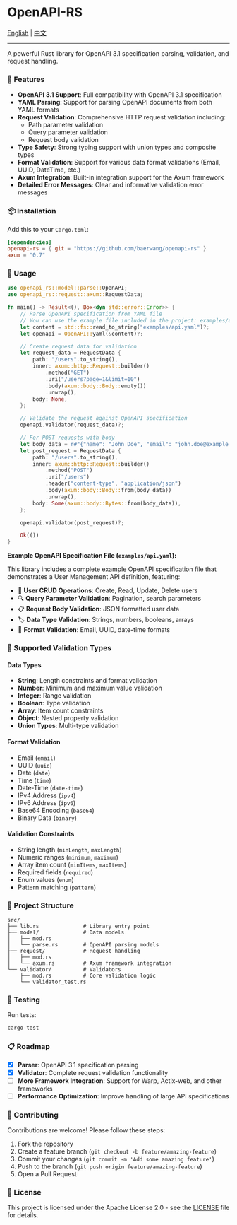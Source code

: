 # OpenAPI-RS

[English](README.md) | [中文](README-ZH.md)

---

A powerful Rust library for OpenAPI 3.1 specification parsing, validation, and request handling.

### 🚀 Features

- **OpenAPI 3.1 Support**: Full compatibility with OpenAPI 3.1 specification
- **YAML Parsing**: Support for parsing OpenAPI documents from both YAML formats
- **Request Validation**: Comprehensive HTTP request validation including:
    - Path parameter validation
    - Query parameter validation
    - Request body validation
- **Type Safety**: Strong typing support with union types and composite types
- **Format Validation**: Support for various data format validations (Email, UUID, DateTime, etc.)
- **Axum Integration**: Built-in integration support for the Axum framework
- **Detailed Error Messages**: Clear and informative validation error messages

### 📦 Installation

Add this to your `Cargo.toml`:

```toml
[dependencies]
openapi-rs = { git = "https://github.com/baerwang/openapi-rs" }
axum = "0.7"
```

### 🔧 Usage

```rust
use openapi_rs::model::parse::OpenAPI;
use openapi_rs::request::axum::RequestData;

fn main() -> Result<(), Box<dyn std::error::Error>> {
    // Parse OpenAPI specification from YAML file
    // You can use the example file included in the project: examples/api.yaml
    let content = std::fs::read_to_string("examples/api.yaml")?;
    let openapi = OpenAPI::yaml(&content)?;

    // Create request data for validation
    let request_data = RequestData {
        path: "/users".to_string(),
        inner: axum::http::Request::builder()
            .method("GET")
            .uri("/users?page=1&limit=10")
            .body(axum::body::Body::empty())
            .unwrap(),
        body: None,
    };

    // Validate the request against OpenAPI specification
    openapi.validator(request_data)?;

    // For POST requests with body
    let body_data = r#"{"name": "John Doe", "email": "john.doe@example.com", "age": 30}"#;
    let post_request = RequestData {
        path: "/users".to_string(),
        inner: axum::http::Request::builder()
            .method("POST")
            .uri("/users")
            .header("content-type", "application/json")
            .body(axum::body::Body::from(body_data))
            .unwrap(),
        body: Some(axum::body::Bytes::from(body_data)),
    };

    openapi.validator(post_request)?;

    Ok(())
}
```

**Example OpenAPI Specification File (`examples/api.yaml`):**

This library includes a complete example OpenAPI specification file that demonstrates a User Management API definition,
featuring:

- 📝 **User CRUD Operations**: Create, Read, Update, Delete users
- 🔍 **Query Parameter Validation**: Pagination, search parameters
- 📋 **Request Body Validation**: JSON formatted user data
- 🏷️ **Data Type Validation**: Strings, numbers, booleans, arrays
- 📧 **Format Validation**: Email, UUID, date-time formats

### 🎯 Supported Validation Types

#### Data Types

- **String**: Length constraints and format validation
- **Number**: Minimum and maximum value validation
- **Integer**: Range validation
- **Boolean**: Type validation
- **Array**: Item count constraints
- **Object**: Nested property validation
- **Union Types**: Multi-type validation

#### Format Validation

- Email (`email`)
- UUID (`uuid`)
- Date (`date`)
- Time (`time`)
- Date-Time (`date-time`)
- IPv4 Address (`ipv4`)
- IPv6 Address (`ipv6`)
- Base64 Encoding (`base64`)
- Binary Data (`binary`)

#### Validation Constraints

- String length (`minLength`, `maxLength`)
- Numeric ranges (`minimum`, `maximum`)
- Array item count (`minItems`, `maxItems`)
- Required fields (`required`)
- Enum values (`enum`)
- Pattern matching (`pattern`)

### 📁 Project Structure

```
src/
├── lib.rs              # Library entry point
├── model/              # Data models
│   ├── mod.rs
│   └── parse.rs        # OpenAPI parsing models
├── request/            # Request handling
│   ├── mod.rs
│   └── axum.rs         # Axum framework integration
└── validator/          # Validators
    ├── mod.rs          # Core validation logic
    └── validator_test.rs
```

### 🧪 Testing

Run tests:

```bash
cargo test
```

### 📋 Roadmap

- [x] **Parser**: OpenAPI 3.1 specification parsing
- [x] **Validator**: Complete request validation functionality
- [ ] **More Framework Integration**: Support for Warp, Actix-web, and other frameworks
- [ ] **Performance Optimization**: Improve handling of large API specifications

### 🤝 Contributing

Contributions are welcome! Please follow these steps:

1. Fork the repository
2. Create a feature branch (`git checkout -b feature/amazing-feature`)
3. Commit your changes (`git commit -m 'Add some amazing feature'`)
4. Push to the branch (`git push origin feature/amazing-feature`)
5. Open a Pull Request

### 📄 License

This project is licensed under the Apache License 2.0 - see the [LICENSE](LICENSE) file for details.